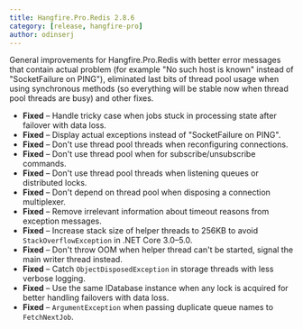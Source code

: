 ```yaml
---
title: Hangfire.Pro.Redis 2.8.6
category: [release, hangfire-pro]
author: odinserj
---
```


General improvements for Hangfire.Pro.Redis with better error messages that contain actual problem (for example "No such host is known" instead of "SocketFailure on PING"), eliminated last bits of thread pool usage when using synchronous methods (so everything will be stable now when thread pool threads are busy) and other fixes.

* **Fixed** – Handle tricky case when jobs stuck in processing state after failover with data loss.
* **Fixed** – Display actual exceptions instead of "SocketFailure on PING".
* **Fixed** – Don't use thread pool threads when reconfiguring connections.
* **Fixed** – Don't use thread pool when for subscribe/unsubscribe commands.
* **Fixed** – Don't use thread pool threads when listening queues or distributed locks.
* **Fixed** – Don't depend on thread pool when disposing a connection multiplexer.
* **Fixed** – Remove irrelevant information about timeout reasons from exception messages.
* **Fixed** – Increase stack size of helper threads to 256KB to avoid `StackOverflowException` in .NET Core 3.0–5.0.
* **Fixed** – Don't throw OOM when helper thread can't be started, signal the main writer thread instead.
* **Fixed** – Catch `ObjectDisposedException` in storage threads with less verbose logging.
* **Fixed** – Use the same IDatabase instance when any lock is acquired for better handling failovers with data loss.
* **Fixed** – `ArgumentException` when passing duplicate queue names to `FetchNextJob`.
